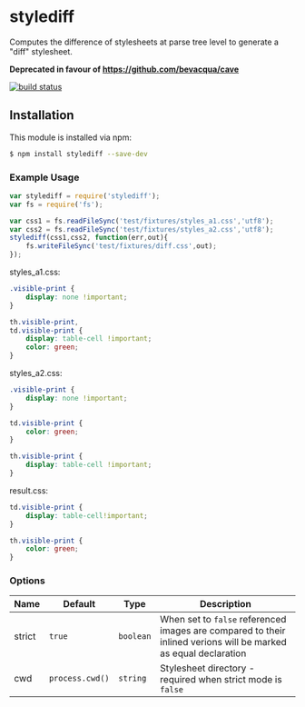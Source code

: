# stylediff

Computes the difference of stylesheets at parse tree level to generate a "diff" stylesheet.

**Deprecated in favour of https://github.com/bevacqua/cave**


[![build status](https://secure.travis-ci.org/bezoerb/stylediff.svg)](http://travis-ci.org/bezoerb/stylediff)

## Installation

This module is installed via npm:

``` bash
$ npm install stylediff --save-dev
```

### Example Usage

``` js
var stylediff = require('stylediff');
var fs = require('fs');

var css1 = fs.readFileSync('test/fixtures/styles_a1.css','utf8');
var css2 = fs.readFileSync('test/fixtures/styles_a2.css','utf8');
stylediff(css1,css2, function(err,out){
    fs.writeFileSync('test/fixtures/diff.css',out);
});

```
styles_a1.css:
```css
.visible-print {
    display: none !important;
}

th.visible-print,
td.visible-print {
    display: table-cell !important;
    color: green;
}
```
styles_a2.css:
```css
.visible-print {
    display: none !important;
}

td.visible-print {
    color: green;
}

th.visible-print {
    display: table-cell !important;
}
```
result.css:
```css
td.visible-print {
    display: table-cell!important;
}

th.visible-print {
    color: green;
}
```

### Options

| Name    | Default         | Type          | Description   |
| ------- | --------------- | ------------- | ------------- |
| strict  | `true`          | `boolean`     | When set to `false` referenced images are compared to their inlined verions will be marked as equal declaration |
| cwd     | `process.cwd()` | `string`      | Stylesheet directory - required when strict mode is `false` |
